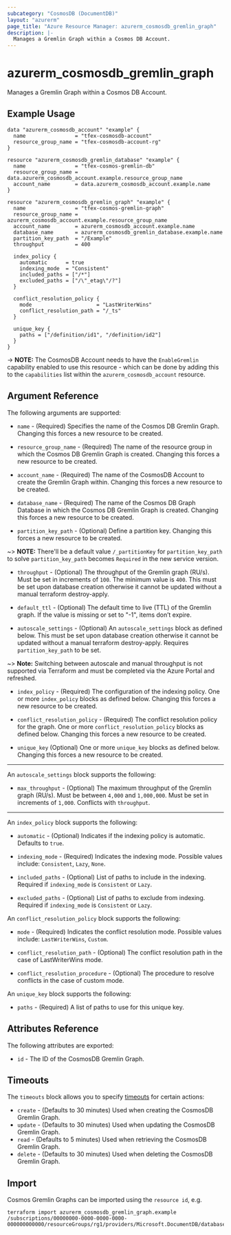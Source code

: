 ```yaml
---
subcategory: "CosmosDB (DocumentDB)"
layout: "azurerm"
page_title: "Azure Resource Manager: azurerm_cosmosdb_gremlin_graph"
description: |-
  Manages a Gremlin Graph within a Cosmos DB Account.
---
```


# azurerm_cosmosdb_gremlin_graph

Manages a Gremlin Graph within a Cosmos DB Account.

## Example Usage

```hcl
data "azurerm_cosmosdb_account" "example" {
  name                = "tfex-cosmosdb-account"
  resource_group_name = "tfex-cosmosdb-account-rg"
}

resource "azurerm_cosmosdb_gremlin_database" "example" {
  name                = "tfex-cosmos-gremlin-db"
  resource_group_name = data.azurerm_cosmosdb_account.example.resource_group_name
  account_name        = data.azurerm_cosmosdb_account.example.name
}

resource "azurerm_cosmosdb_gremlin_graph" "example" {
  name                = "tfex-cosmos-gremlin-graph"
  resource_group_name = azurerm_cosmosdb_account.example.resource_group_name
  account_name        = azurerm_cosmosdb_account.example.name
  database_name       = azurerm_cosmosdb_gremlin_database.example.name
  partition_key_path  = "/Example"
  throughput          = 400

  index_policy {
    automatic      = true
    indexing_mode  = "Consistent"
    included_paths = ["/*"]
    excluded_paths = ["/\"_etag\"/?"]
  }

  conflict_resolution_policy {
    mode                     = "LastWriterWins"
    conflict_resolution_path = "/_ts"
  }

  unique_key {
    paths = ["/definition/id1", "/definition/id2"]
  }
}
```

-> **NOTE:** The CosmosDB Account needs to have the `EnableGremlin` capability enabled to use this resource - which can be done by adding this to the `capabilities` list within the `azurerm_cosmosdb_account` resource.

## Argument Reference

The following arguments are supported:

* `name` - (Required) Specifies the name of the Cosmos DB Gremlin Graph. Changing this forces a new resource to be created.

* `resource_group_name` - (Required) The name of the resource group in which the Cosmos DB Gremlin Graph is created. Changing this forces a new resource to be created.

* `account_name` - (Required) The name of the CosmosDB Account to create the Gremlin Graph within. Changing this forces a new resource to be created.

* `database_name` - (Required) The name of the Cosmos DB Graph Database in which the Cosmos DB Gremlin Graph is created. Changing this forces a new resource to be created.

* `partition_key_path` - (Optional) Define a partition key. Changing this forces a new resource to be created.

~> **NOTE:** There'll be a default value `/_partitionKey` for `partition_key_path` to solve `partition_key_path` becomes `Required` in the new service version.

* `throughput` - (Optional) The throughput of the Gremlin graph (RU/s). Must be set in increments of `100`. The minimum value is `400`. This must be set upon database creation otherwise it cannot be updated without a manual terraform destroy-apply.

* `default_ttl` - (Optional) The default time to live (TTL) of the Gremlin graph. If the value is missing or set to "-1", items don’t expire.

* `autoscale_settings` - (Optional) An `autoscale_settings` block as defined below. This must be set upon database creation otherwise it cannot be updated without a manual terraform destroy-apply. Requires `partition_key_path` to be set.

~> **Note:** Switching between autoscale and manual throughput is not supported via Terraform and must be completed via the Azure Portal and refreshed. 

* `index_policy` - (Required) The configuration of the indexing policy. One or more `index_policy` blocks as defined below. Changing this forces a new resource to be created.

* `conflict_resolution_policy` - (Required) The conflict resolution policy for the graph. One or more `conflict_resolution_policy` blocks as defined below. Changing this forces a new resource to be created.

* `unique_key` (Optional) One or more `unique_key` blocks as defined below. Changing this forces a new resource to be created.

---

An `autoscale_settings` block supports the following:

* `max_throughput` - (Optional) The maximum throughput of the Gremlin graph (RU/s). Must be between `4,000` and `1,000,000`. Must be set in increments of `1,000`. Conflicts with `throughput`.

---

An `index_policy` block supports the following:

* `automatic` - (Optional) Indicates if the indexing policy is automatic. Defaults to `true`.

* `indexing_mode` - (Required) Indicates the indexing mode. Possible values include: `Consistent`, `Lazy`, `None`.

* `included_paths` - (Optional) List of paths to include in the indexing. Required if `indexing_mode` is `Consistent` or `Lazy`.

* `excluded_paths` - (Optional) List of paths to exclude from indexing. Required if `indexing_mode` is `Consistent` or `Lazy`.

An `conflict_resolution_policy` block supports the following:

* `mode` - (Required) Indicates the conflict resolution mode. Possible values include: `LastWriterWins`, `Custom`.

* `conflict_resolution_path` - (Optional) The conflict resolution path in the case of LastWriterWins mode.

* `conflict_resolution_procedure` - (Optional) The procedure to resolve conflicts in the case of custom mode.

An `unique_key` block supports the following:

* `paths` - (Required) A list of paths to use for this unique key.

## Attributes Reference

The following attributes are exported:

* `id` - The ID of the CosmosDB Gremlin Graph.

## Timeouts

The `timeouts` block allows you to specify [timeouts](https://www.terraform.io/docs/configuration/resources.html#timeouts) for certain actions:

* `create` - (Defaults to 30 minutes) Used when creating the CosmosDB Gremlin Graph.
* `update` - (Defaults to 30 minutes) Used when updating the CosmosDB Gremlin Graph.
* `read` - (Defaults to 5 minutes) Used when retrieving the CosmosDB Gremlin Graph.
* `delete` - (Defaults to 30 minutes) Used when deleting the CosmosDB Gremlin Graph.

## Import

Cosmos Gremlin Graphs can be imported using the `resource id`, e.g.

```shell
terraform import azurerm_cosmosdb_gremlin_graph.example /subscriptions/00000000-0000-0000-0000-000000000000/resourceGroups/rg1/providers/Microsoft.DocumentDB/databaseAccounts/account1/gremlinDatabases/db1/graphs/graphs1
```
